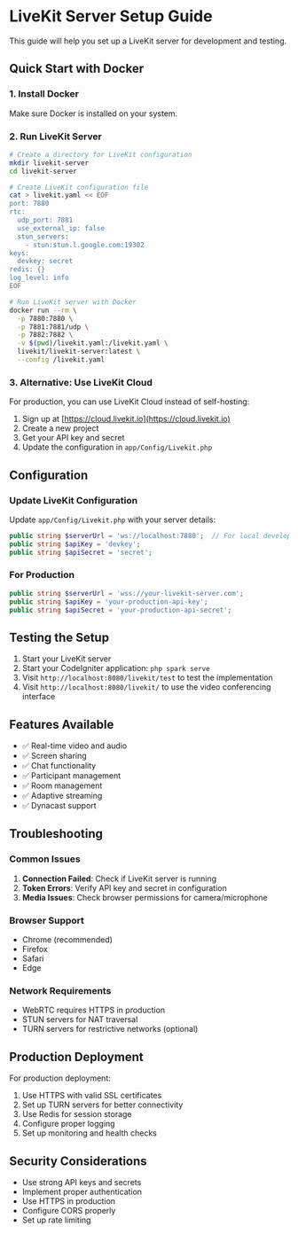 # LiveKit Server Setup Guide

This guide will help you set up a LiveKit server for development and testing.

## Quick Start with Docker

### 1. Install Docker

Make sure Docker is installed on your system.

### 2. Run LiveKit Server

```bash
# Create a directory for LiveKit configuration
mkdir livekit-server
cd livekit-server

# Create LiveKit configuration file
cat > livekit.yaml << EOF
port: 7880
rtc:
  udp_port: 7881
  use_external_ip: false
  stun_servers:
    - stun:stun.l.google.com:19302
keys:
  devkey: secret
redis: {}
log_level: info
EOF

# Run LiveKit server with Docker
docker run --rm \
  -p 7880:7880 \
  -p 7881:7881/udp \
  -p 7882:7882 \
  -v $(pwd)/livekit.yaml:/livekit.yaml \
  livekit/livekit-server:latest \
  --config /livekit.yaml
```

### 3. Alternative: Use LiveKit Cloud

For production, you can use LiveKit Cloud instead of self-hosting:

1. Sign up at [https://cloud.livekit.io](https://cloud.livekit.io)
2. Create a new project
3. Get your API key and secret
4. Update the configuration in `app/Config/Livekit.php`

## Configuration

### Update LiveKit Configuration

Update `app/Config/Livekit.php` with your server details:

```php
public string $serverUrl = 'ws://localhost:7880';  // For local development
public string $apiKey = 'devkey';
public string $apiSecret = 'secret';
```

### For Production

```php
public string $serverUrl = 'wss://your-livekit-server.com';
public string $apiKey = 'your-production-api-key';
public string $apiSecret = 'your-production-api-secret';
```

## Testing the Setup

1. Start your LiveKit server
2. Start your CodeIgniter application: `php spark serve`
3. Visit `http://localhost:8080/livekit/test` to test the implementation
4. Visit `http://localhost:8080/livekit/` to use the video conferencing interface

## Features Available

- ✅ Real-time video and audio
- ✅ Screen sharing
- ✅ Chat functionality
- ✅ Participant management
- ✅ Room management
- ✅ Adaptive streaming
- ✅ Dynacast support

## Troubleshooting

### Common Issues

1. **Connection Failed**: Check if LiveKit server is running
2. **Token Errors**: Verify API key and secret in configuration
3. **Media Issues**: Check browser permissions for camera/microphone

### Browser Support

- Chrome (recommended)
- Firefox
- Safari
- Edge

### Network Requirements

- WebRTC requires HTTPS in production
- STUN servers for NAT traversal
- TURN servers for restrictive networks (optional)

## Production Deployment

For production deployment:

1. Use HTTPS with valid SSL certificates
2. Set up TURN servers for better connectivity
3. Use Redis for session storage
4. Configure proper logging
5. Set up monitoring and health checks

## Security Considerations

- Use strong API keys and secrets
- Implement proper authentication
- Use HTTPS in production
- Configure CORS properly
- Set up rate limiting
